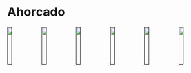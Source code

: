 # Ahorcado

<a href="">
  <img src="https://github.com/juan9889/Ahorcado/actions/workflows/build.yml/badge.svg" width="15%">
</a>


<a href="">
<img src="https://sonarcloud.io/api/project_badges/measure?project=juan9889_Ahorcado&metric=bugs" width="15%">
</a>


<a href="">
<img src="https://sonarcloud.io/api/project_badges/measure?project=juan9889_Ahorcado&metric=coverage" width="15%">
</a>


<a href="">
<img src="https://sonarcloud.io/api/project_badges/measure?project=juan9889_Ahorcado&metric=reliability_rating" width="15%">
</a>


<a href="">
<img src="https://sonarcloud.io/api/project_badges/measure?project=juan9889_Ahorcado&metric=code_smells" width="15%">
</a>


<a href="">
<img src="https://sonarcloud.io/api/project_badges/measure?project=juan9889_Ahorcado&metric=ncloc" width="15%">
</a>
